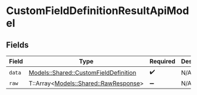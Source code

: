 # CustomFieldDefinitionResultApiModel


## Fields

| Field                                                                                 | Type                                                                                  | Required                                                                              | Description                                                                           |
| ------------------------------------------------------------------------------------- | ------------------------------------------------------------------------------------- | ------------------------------------------------------------------------------------- | ------------------------------------------------------------------------------------- |
| `data`                                                                                | [Models::Shared::CustomFieldDefinition](../../models/shared/customfielddefinition.md) | :heavy_check_mark:                                                                    | N/A                                                                                   |
| `raw`                                                                                 | T::Array<[Models::Shared::RawResponse](../../models/shared/rawresponse.md)>           | :heavy_minus_sign:                                                                    | N/A                                                                                   |